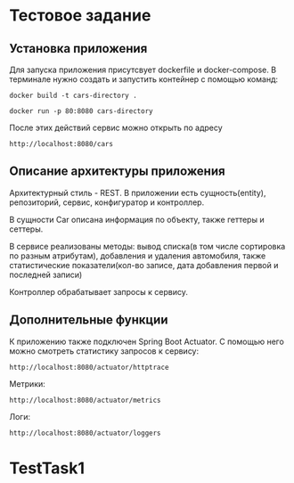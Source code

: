 # Тестовое задание
## Установка приложения
Для запуска приложения присутсвует dockerfile и docker-compose.
В терминале нужно создать и запустить контейнер с помощью команд:
```
docker build -t cars-directory .
```
```
docker run -p 80:8080 cars-directory
```
После этих действий сервис можно открыть по адресу
```
http://localhost:8080/cars
```
## Описание архитектуры приложения
Архитектурный стиль - REST.
В приложении есть сущность(entity), репозиторий, сервис, конфигуратор и контроллер.

В сущности Car описана информация по объекту, также геттеры и сеттеры.

В сервисе реализованы методы: вывод списка(в том числе сортировка по разным атрибутам), добавления и удаления автомобиля, также статистические показатели(кол-во записе, дата добавления первой и последней записи)

Контроллер обрабатывает запросы к сервису.

## Дополнительные функции
К приложению также подключен Spring Boot Actuator. С помощью него можно смотреть статистику запросов к сервису:
```
http://localhost:8080/actuator/httptrace
```
Метрики:
```
http://localhost:8080/actuator/metrics
```
Логи:
```
http://localhost:8080/actuator/loggers
```
# TestTask1
